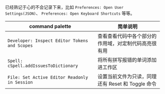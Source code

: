 
已经熟记于心的不会记录下来，比如 `Preferences: Open User Settings(JSON)`、 `Preferences: Open Keyboard Shortcuts` 等等。

command palette                               | 简单说明
----------------------------------------------|-----------------------------
`Developer: Inspect Editor Tokens and Scopes` | 查看查看代码中各个部分的作用域，对定制代码高亮很有用
`Spell: cSpell.addIssuesToDictionary`         | 将所有拼写报错的单词添加进工作区
`File: Set Active Editor Readonly in Session` | 设置当前文件为只读，同理还有 Reset 和 Toggle 命令
